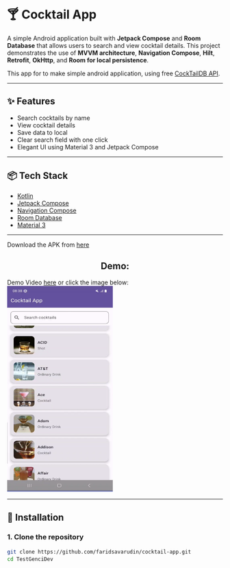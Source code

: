 # 🍸 Cocktail App

A simple Android application built with **Jetpack Compose** and **Room Database** that allows users to search and view cocktail details.
This project demonstrates the use of **MVVM architecture**, **Navigation Compose**, **Hilt**, **Retrofit**, **OkHttp**, and **Room for local persistence**.

This app for to make simple android application, using free [CockTailDB API](https://www.thecocktaildb.com/api.php).

---

## ✨ Features
- Search cocktails by name
- View cocktail details
- Save data to local
- Clear search field with one click
- Elegant UI using Material 3 and Jetpack Compose

---

## 📦 Tech Stack
- [Kotlin](https://kotlinlang.org/)
- [Jetpack Compose](https://developer.android.com/jetpack/compose)
- [Navigation Compose](https://developer.android.com/jetpack/compose/navigation)
- [Room Database](https://developer.android.com/training/data-storage/room)
- [Material 3](https://developer.android.com/jetpack/androidx/releases/compose-material3)

---

Download the APK from [here](https://drive.google.com/file/d/1U0lJqZUzxe8kcsXKyNbtXRoiQvA_EZtL/view?usp=sharing)

<h2 align="center"><b>Demo:</b></h2>
Demo Video <a href="https://drive.google.com/file/d/1FKBte7dbiua8fa0IZgaQVssEiFIWLkcd/view?usp=sharing">here</a> or click the image below:<br>
<a href="https://drive.google.com/file/d/1FKBte7dbiua8fa0IZgaQVssEiFIWLkcd/view?usp=sharing">
  <img src="assets/thumbnail.png" alt="Demo Video" width="247" height="480"/>
</a>

---

## 🚀 Installation

### 1. Clone the repository
```bash
git clone https://github.com/faridsavarudin/cocktail-app.git
cd TestGenciDev